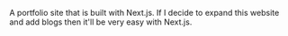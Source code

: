 A portfolio site that is built with Next.js. If I decide to expand this website and add blogs then it'll be very easy with Next.js.
